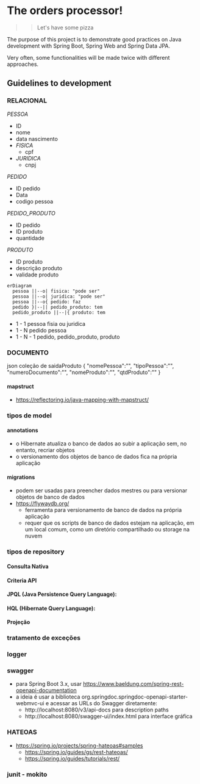 # The orders processor!
>>Let's have some pizza

The purpose of this project is to demonstrate good practices on Java development with Spring Boot, Spring Web and Spring Data JPA.

Very often, some functionalities will be made twice with different approaches.

## Guidelines to development

### RELACIONAL 
*PESSOA*
- ID
- nome
- data nascimento
- *FISICA* 
  - cpf
- *JURIDICA*
  - cnpj

*PEDIDO*
- ID pedido
- Data
- codigo pessoa

*PEDIDO_PRODUTO*
- ID pedido
- ID produto
- quantidade

*PRODUTO*
- ID produto
- descrição produto
- validade produto

```mermaid
erDiagram
  pessoa ||--o| fisica: "pode ser"
  pessoa ||--o| juridica: "pode ser" 
  pessoa ||--o{ pedido: faz
  pedido }|--|| pedido_produto: tem
  pedido_produto ||--|{ produto: tem
```
- 1 - 1 pessoa fisia ou juridica
- 1 - N pedido pessoa
- 1 - N - 1 pedido, pedido_produto, produto

### DOCUMENTO
json coleção de saidaProduto
{
  "nomePessoa":"",
  "tipoPessoa":"",
  "numeroDocumento":"",
  "nomeProduto":"",
  "qtdProduto":""
}
#### mapstruct
- https://reflectoring.io/java-mapping-with-mapstruct/

### tipos de model
#### annotations
- o Hibernate atualiza o banco de dados ao subir a aplicação sem, no entanto, recriar objetos
- o versionamento dos objetos de banco de dados fica na própria aplicação
#### migrations
- podem ser usadas para preencher dados mestres ou para versionar objetos de banco de dados
- https://flywaydb.org/
  - ferramenta para versionamento de banco de dados na própria aplicação
  - requer que os scripts de banco de dados estejam na aplicação, em um local comum, como um diretório compartilhado ou storage na nuvem
### tipos de repository
#### Consulta Nativa
#### Criteria API
#### JPQL (Java Persistence Query Language):
#### HQL (Hibernate Query Language):
#### Projeção
### tratamento de exceções
### logger
### swagger
- para Spring Boot 3.x, usar https://www.baeldung.com/spring-rest-openapi-documentation
- a ideia é usar a biblioteca org.springdoc.springdoc-openapi-starter-webmvc-ui e acessar as URLs do Swagger diretamente:
  - http://localhost:8080/v3/api-docs para description paths
  - http://localhost:8080/swagger-ui/index.html para interface gráfica
### HATEOAS
- https://spring.io/projects/spring-hateoas#samples
  - https://spring.io/guides/gs/rest-hateoas/
  - https://spring.io/guides/tutorials/rest/
### junit - mokito